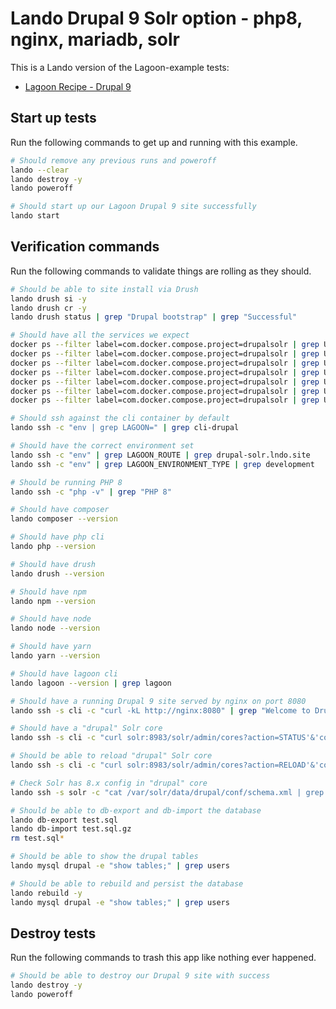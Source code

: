 Lando Drupal 9 Solr option  - php8, nginx, mariadb, solr
========================================================

This is a Lando version of the Lagoon-example tests:


* [Lagoon Recipe - Drupal 9](https://docs.lando.dev/config/lagoon.html)

Start up tests
--------------

Run the following commands to get up and running with this example.

```bash
# Should remove any previous runs and poweroff
lando --clear
lando destroy -y
lando poweroff

# Should start up our Lagoon Drupal 9 site successfully
lando start
```

Verification commands
---------------------

Run the following commands to validate things are rolling as they should.

```bash
# Should be able to site install via Drush
lando drush si -y
lando drush cr -y
lando drush status | grep "Drupal bootstrap" | grep "Successful"

# Should have all the services we expect
docker ps --filter label=com.docker.compose.project=drupalsolr | grep Up | grep drupalsolr_nginx_1
docker ps --filter label=com.docker.compose.project=drupalsolr | grep Up | grep drupalsolr_mariadb_1
docker ps --filter label=com.docker.compose.project=drupalsolr | grep Up | grep drupalsolr_mailhog_1
docker ps --filter label=com.docker.compose.project=drupalsolr | grep Up | grep drupalsolr_php_1
docker ps --filter label=com.docker.compose.project=drupalsolr | grep Up | grep drupalsolr_cli_1
docker ps --filter label=com.docker.compose.project=drupalsolr | grep Up | grep drupalsolr_lagooncli_1
docker ps --filter label=com.docker.compose.project=drupalsolr | grep Up | grep drupalsolr_solr_1

# Should ssh against the cli container by default
lando ssh -c "env | grep LAGOON=" | grep cli-drupal

# Should have the correct environment set
lando ssh -c "env" | grep LAGOON_ROUTE | grep drupal-solr.lndo.site
lando ssh -c "env" | grep LAGOON_ENVIRONMENT_TYPE | grep development

# Should be running PHP 8
lando ssh -c "php -v" | grep "PHP 8"

# Should have composer
lando composer --version

# Should have php cli
lando php --version

# Should have drush
lando drush --version

# Should have npm
lando npm --version

# Should have node
lando node --version

# Should have yarn
lando yarn --version

# Should have lagoon cli
lando lagoon --version | grep lagoon

# Should have a running Drupal 9 site served by nginx on port 8080
lando ssh -s cli -c "curl -kL http://nginx:8080" | grep "Welcome to Drush Site-Install"

# Should have a "drupal" Solr core
lando ssh -s cli -c "curl solr:8983/solr/admin/cores?action=STATUS'&'core=drupal"

# Should be able to reload "drupal" Solr core
lando ssh -s cli -c "curl solr:8983/solr/admin/cores?action=RELOAD'&'core=drupal"

# Check Solr has 8.x config in "drupal" core
lando ssh -s solr -c "cat /var/solr/data/drupal/conf/schema.xml | grep solr-8.x"

# Should be able to db-export and db-import the database
lando db-export test.sql
lando db-import test.sql.gz
rm test.sql*

# Should be able to show the drupal tables
lando mysql drupal -e "show tables;" | grep users

# Should be able to rebuild and persist the database
lando rebuild -y
lando mysql drupal -e "show tables;" | grep users
```

Destroy tests
-------------

Run the following commands to trash this app like nothing ever happened.

```bash
# Should be able to destroy our Drupal 9 site with success
lando destroy -y
lando poweroff
```
